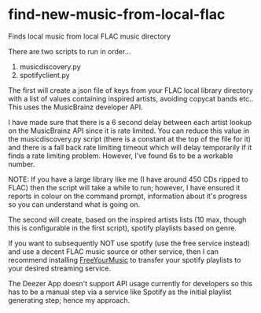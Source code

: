 # find-new-music-from-local-flac
Finds local music from local FLAC music directory

There are two scripts to run in order...

1) musicdiscovery.py
2) spotifyclient.py

The first will create a json file of keys from your FLAC local library directory with a list of values containing inspired artists, avoiding copycat bands etc..  This uses the MusicBrainz developer API.

I have made sure that there is a 6 second delay between each artist lookup on the MusicBrainz API since it is rate limited.  You can reduce this value in the musicdiscovery.py script (there is a constant at the top of the file for it) and there is a fall back rate limiting timeout which will delay temporarily if it finds a rate limiting problem.  However, I've found 6s to be a workable number.

NOTE: If you have a large library like me (I have around 450 CDs ripped to FLAC) then the script will take a while to run; however, I have ensured it reports in colour on the command prompt, information about it's progress so you can understand what is going on.

The second will create, based on the inspired artists lists (10 max, though this is configurable in the first script), spotify playlists based on genre.

If you want to subsequently NOT use spotify (use the free service instead) and use a decent FLAC music source or other service, then I can recommend installing [FreeYourMusic](https://freeyourmusic.com/) to transfer your spotify playlists to your desired streaming service.

The Deezer App doesn't support API usage currently for developers so this has to be a manual step via a service like Spotify as the initial playlist generating step; hence my approach. 
